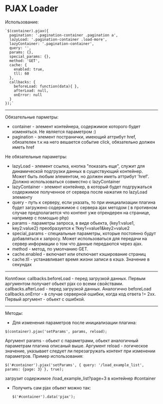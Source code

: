 # PJAX Loader
Использование:


    `$(container).pjax({
      pagination: '.pagination-container .pagination a',
      lazyLoad: '.pagination-container .load-more',
      lazyContainer: '.pagination-container',
      query: '',
      params: {},
      special_params: {},
      method: 'GET',
      cache: {
		enabled: true,
		tll: 60
	  },
      callbacks: {
        beforeLoad: function(data){ },
        afterLoad: null,
        onError: null
      }
    });`



----------


Обязательные парметры:
* container - элемент контейнера, содержимое которого будет изменяться. Не является параметром :)
* pagination - элемент постранички, имеющий аттрибут href, обязателен т.к на него вешается событие click, обязательно должен иметь href

Не обязательные параметры:
* lazyLoad - элемент ссылка, кнопка "показать еще", служит для динамической подгрузки данных в существующий контейнер. Может быть любым элементом, но должен иметь аттрибут 'href'. Должно использоваться совместно с lazyContainer
* lazyContainer - элемент контейнер, в который будет подгружаться содержимое полученное от сервера после нажатия по lazyLoad элементу
* query - путь к серверу, если указать, то при инициализации плагина будет загружено содержимое с сервера ajax методом ( в противном случае предполагается что контент уже отрендерен на странице, например с помощью php)
* params - параметры запроса, в виде обьекта, {key1:value1, key2:value2} преобразуется к ?key1=value1&key2=value2
* special_params - специальные параметры, которые постоянно будут добавляться к запросу. Может использоваться для передачи на сервер информации о том что данные передаются через ajax.
* method - метод, по умолчанию GET.
* cache.enabled - включает или отключает кэширование страниц
*  cache.tll - устанавливает время жизни записи в кэшэ. Значение в секундах


----------


Коллбэки:
callbacks.beforeLoad - перед загрузкой данных. Первым аргументом получает обьект pjax со всеми свойствами.
callbacks.afterLoad - перед загрузкой данных. Аналогично beforeLoad
callbacks.onError - в случае серверной ошибки, когда код ответа != 2xx. Первый аргумент - обьект с ошибкой.


----------


Методы:

* Для изменения параметров после инициализации плагина:

`$(container).pjax('setParams', params, reload);`

Аргумент params - обьект с параметрами, обьект аналогичный параметрам плагина описаный выше.
Аргумент reload - логическое значение, указывает следует ли перезагружать контент при изменении параметров.
Пример использования:

  `$('#container').pjax('setParams', {
	    query: '/load_example_list',
	    params: {page: 3}
	}, true);`

   загрузит содержимое /load_example_list?page=3 в контейнер #container

* Получить сам pjax обьект можно так:

    `$('#container').data('pjax');`
